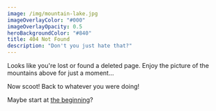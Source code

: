 ```yaml
---
image: /img/mountain-lake.jpg
imageOverlayColor: "#000"
imageOverlayOpacity: 0.5
heroBackgroundColor: "#840"
title: 404 Not Found
description: "Don't you just hate that?"
---
```


Looks like you're lost or found a deleted page. Enjoy the picture of the mountains above for just a moment...

Now scoot! Back to whatever you were doing!

Maybe start at [the beginning][home]?


[home]: /
